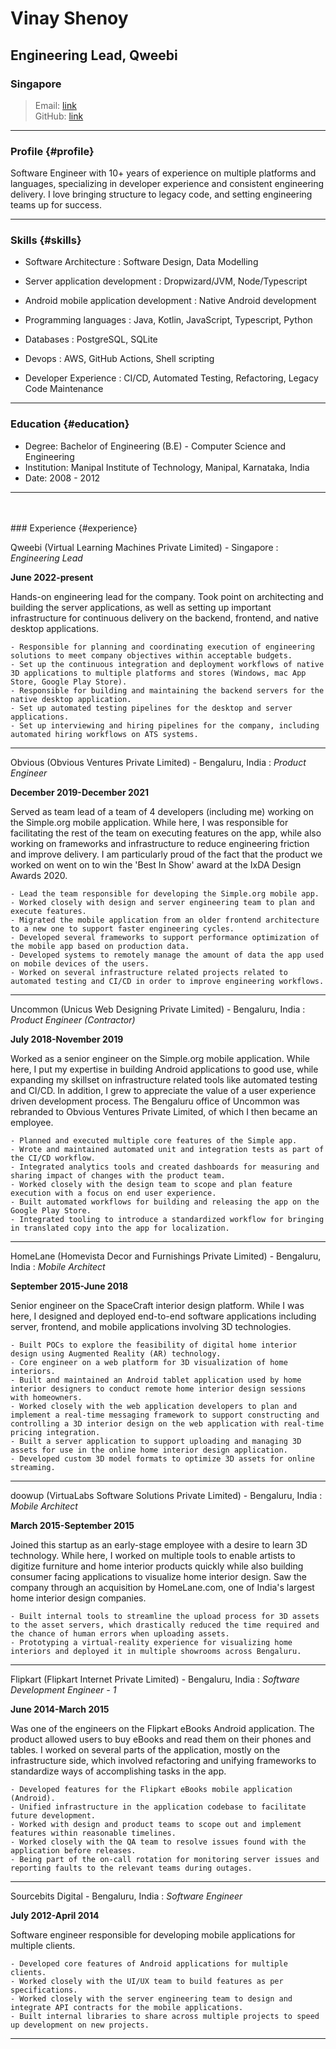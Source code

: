 # Vinay Shenoy
## Engineering Lead, Qweebi
### Singapore

> Email: [link](work@vinaysshenoy.com)  
> GitHub: [link](https://www.github.com/vinaysshenoy)

------

### Profile {#profile}

Software Engineer with 10+ years of experience on multiple platforms and languages, specializing in developer experience and consistent engineering delivery. I love bringing structure to legacy code, and setting engineering teams up for success.

------

### Skills {#skills}

* Software Architecture
  : Software Design, Data Modelling

* Server application development
  : Dropwizard/JVM, Node/Typescript

* Android mobile application development
  : Native Android development

* Programming languages
  : Java, Kotlin, JavaScript, Typescript, Python

* Databases
  : PostgreSQL, SQLite

* Devops
  : AWS, GitHub Actions, Shell scripting

* Developer Experience
  : CI/CD, Automated Testing, Refactoring, Legacy Code Maintenance
  
-------
### Education {#education}
- Degree: Bachelor of Engineering (B.E) - Computer Science and Engineering
- Institution: Manipal Institute of Technology, Manipal, Karnataka, India
- Date: 2008 - 2012

-------
<br/>
<br/>
### Experience {#experience}

Qweebi (Virtual Learning Machines Private Limited) - Singapore
: *Engineering Lead*

  __June 2022-present__

  Hands-on engineering lead for the company. Took point on architecting and building the server applications, as well as setting up important infrastructure for continuous delivery on the backend, frontend, and native desktop applications.

    - Responsible for planning and coordinating execution of engineering solutions to meet company objectives within acceptable budgets.
    - Set up the continuous integration and deployment workflows of native 3D applications to multiple platforms and stores (Windows, mac App Store, Google Play Store).
    - Responsible for building and maintaining the backend servers for the native desktop application.
    - Set up automated testing pipelines for the desktop and server applications.
    - Set up interviewing and hiring pipelines for the company, including automated hiring workflows on ATS systems.

---

Obvious (Obvious Ventures Private Limited) - Bengaluru, India
: *Product Engineer*

  __December 2019-December 2021__

  Served as team lead of a team of 4 developers (including me) working on the Simple.org mobile application. While here, I was responsible for facilitating the rest of the team on executing features on the app, while also working on frameworks and infrastructure to reduce engineering friction and improve delivery. I am particularly proud of the fact that the product we worked on went on to win the 'Best In Show' award at the IxDA Design Awards 2020.

    - Lead the team responsible for developing the Simple.org mobile app.
    - Worked closely with design and server engineering team to plan and execute features.
    - Migrated the mobile application from an older frontend architecture to a new one to support faster engineering cycles.
    - Developed several frameworks to support performance optimization of the mobile app based on production data.
    - Developed systems to remotely manage the amount of data the app used on mobile devices of the users.
    - Worked on several infrastructure related projects related to automated testing and CI/CD in order to improve engineering workflows.

---

Uncommon (Unicus Web Designing Private Limited) - Bengaluru, India
: *Product Engineer (Contractor)*

  __July 2018-November 2019__

  Worked as a senior engineer on the Simple.org mobile application. While here, I put my expertise in building Android applications to good use, while expanding my skillset on infrastructure related tools like automated testing and CI/CD. In addition, I grew to appreciate the value of a user experience driven development process. The Bengaluru office of Uncommon was rebranded to Obvious Ventures Private Limited, of which I then became an employee.

    - Planned and executed multiple core features of the Simple app.
    - Wrote and maintained automated unit and integration tests as part of the CI/CD workflow.
    - Integrated analytics tools and created dashboards for measuring and sharing impact of changes with the product team.
    - Worked closely with the design team to scope and plan feature execution with a focus on end user experience.
    - Built automated workflows for building and releasing the app on the Google Play Store.
    - Integrated tooling to introduce a standardized workflow for bringing in translated copy into the app for localization.

---

HomeLane (Homevista Decor and Furnishings Private Limited) - Bengaluru, India
: *Mobile Architect*

  __September 2015-June 2018__

  Senior engineer on the SpaceCraft interior design platform. While I was here, I designed and deployed end-to-end software applications including server, frontend, and mobile applications involving 3D technologies.

    - Built POCs to explore the feasibility of digital home interior design using Augmented Reality (AR) technology.
    - Core engineer on a web platform for 3D visualization of home interiors.
    - Built and maintained an Android tablet application used by home interior designers to conduct remote home interior design sessions with homeowners.
    - Worked closely with the web application developers to plan and implement a real-time messaging framework to support constructing and controlling a 3D interior design on the web application with real-time pricing integration.
    - Built a server application to support uploading and managing 3D assets for use in the online home interior design application.
    - Developed custom 3D model formats to optimize 3D assets for online streaming.
    
---

doowup (VirtuaLabs Software Solutions Private Limited) - Bengaluru, India
: *Mobile Architect*

  __March 2015-September 2015__

  Joined this startup as an early-stage employee with a desire to learn 3D technology. While here, I worked on multiple tools to enable artists to digitize furniture and home interior products quickly while also building consumer facing applications to visualize home interior design. Saw the company through an acquisition by HomeLane.com, one of India's largest home interior design companies.

    - Built internal tools to streamline the upload process for 3D assets to the asset servers, which drastically reduced the time required and the chance of human errors when uploading assets.
    - Prototyping a virtual-reality experience for visualizing home interiors and deployed it in multiple showrooms across Bengaluru.

---

Flipkart (Flipkart Internet Private Limited) - Bengaluru, India
: *Software Development Engineer - 1*

  __June 2014-March 2015__

  Was one of the engineers on the Flipkart eBooks Android application. The product allowed users to buy eBooks and read them on their phones and tables. I worked on several parts of the application, mostly on the infrastructure side, which involved refactoring and unifying frameworks to standardize ways of accomplishing tasks in the app.

    - Developed features for the Flipkart eBooks mobile application (Android).
    - Unified infrastructure in the application codebase to facilitate future development.
    - Worked with design and product teams to scope out and implement features within reasonable timelines.
    - Worked closely with the QA team to resolve issues found with the application before releases.
    - Being part of the on-call rotation for monitoring server issues and reporting faults to the relevant teams during outages.

---

Sourcebits Digital - Bengaluru, India
: *Software Engineer*

  __July 2012-April 2014__

  Software engineer responsible for developing mobile applications for multiple clients.

    - Developed core features of Android applications for multiple clients.
    - Worked closely with the UI/UX team to build features as per specifications.
    - Worked closely with the server engineering team to design and integrate API contracts for the mobile applications.
    - Built internal libraries to share across multiple projects to speed up development on new projects.

------
